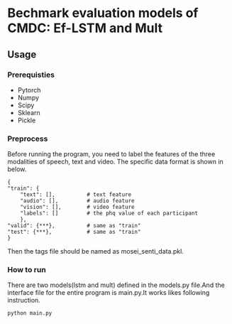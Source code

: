 # Bechmark evaluation models of CMDC: Ef-LSTM and Mult

## Usage

### Prerequisties

<ul>
    <li>Pytorch</li>
    <li>Numpy</li>
    <li>Scipy</li>
    <li>Sklearn</li>
    <li>Pickle</li>
</ul>

### Preprocess

Before running the program, you need  to label the features of the three modalities of speech, text and video. The specific data format is shown in below.

    
    {
    "train": {
        "text": [],          # text feature
        "audio": [],         # audio feature
        "vision": [],        # video feature
        "labels": []         # the phq value of each participant
        },
    "valid": {***},          # same as "train"
    "test": {***},           # same as "train"
    }
Then the tags file should be named as mosei_senti_data.pkl.

### How to run

There are two models(lstm and mult) defined in the models.py file.And the interface file for the entire program is main.py.It works likes following instruction.

    python main.py
